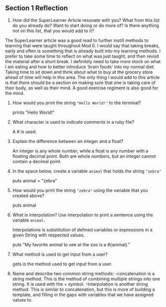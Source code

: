 ## Section 1 Reflection

1. How did the SuperLearner Article resonate with you? What from this list do you already do? Want to start doing or do more of? Is there anything not on this list, that you would add to it?

  The SuperLearner article was a good read to further instill methods to learning that were taught throughout Mod 0. I would say that taking breaks, early and often is something that is already built into my learning methods. I prefer to take some time to reflect on what was just taught, and then revisit the material after a short break. I definitely need to take more stock on what I am eating and how to better introduce 'brain foods' into my normal diet. Taking time to sit down and think about what to buy at the grocery store ahead of time will help in this area. The only thing I would add to this article is that there should be a section on making sure that one is taking care of their body, as well as their mind. A good exercise regiment is also good for the mind.

1. How would you print the string `"Hello World!"` to the terminal?

    prints "Hello World!"

1. What character is used to indicate comments in a ruby file?

    A # is used.

1. Explain the difference between an integer and a float?

    An integer is any whole number, while a float is any number with a floating decimal point. Both are whole numbers, but an integer cannot contain a decimal point.

1. In the space below, create a variable `animal` that holds the string `"zebra"`

      puts animal = "zebra"

1. How would you print the string `"zebra"` using the variable that you created above?

    puts animal

1. What is interpolation? Use interpolation to print a sentence using the variable `animal`.

    Interpolations is substitution of defined variables or expressions in a given String with respected values.

    puts "My favorite animal to see at the zoo is a #{animal}."

1. What method is used to get input from a user?

    gets is the method used to get input from a user.

1. Name and describe two common string methods:
    -concatenation is a string method. This is the method of combining multiple strings into one string. It is used with the + symbol.
    -Interpolation is another string method. This is similar to concatenation, but this is more of building a template, and filling in the gaps with variables that we have assigned values to.
